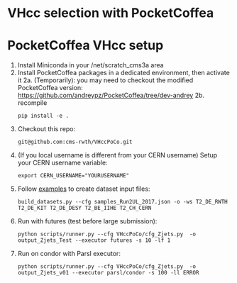 # VHcc selection with PocketCoffea

# PocketCoffea VHcc setup

1. Install Miniconda in your /net/scratch_cms3a area
2. Install PocketCoffea packages in a dedicated environment, then activate it
   2a. (Temporarily): you may need to checkout the modified PocketCoffea version: https://github.com/andreypz/PocketCoffea/tree/dev-andrey
   2b. recompile
    ```
    pip install -e .
    ```
1. Checkout this repo:
    ```
    git@github.com:cms-rwth/VHccPoCo.git
    ```
1. (If you local username is different from your CERN username) Setup your CERN username variable:
    ```
    export CERN_USERNAME="YOURUSERNAME"
    ```
1. Follow [examples](https://pocketcoffea.readthedocs.io/en/latest/analysis_example.html) to create dataset input files:
    ```
    build_datasets.py --cfg samples_Run2UL_2017.json -o -ws T2_DE_RWTH T2_DE_KIT T2_DE_DESY T2_BE_IIHE T2_CH_CERN
    ```
1. Run with futures (test before large submission):
    ```
    python scripts/runner.py --cfg VHccPoCo/cfg_Zjets.py  -o output_Zjets_Test --executor futures -s 10 -lf 1
    ```
1. Run on condor with Parsl executor:
    ```
    python scripts/runner.py --cfg VHccPoCo/cfg_Zjets.py  -o output_Zjets_v01 --executor parsl/condor -s 100 -ll ERROR
    ```